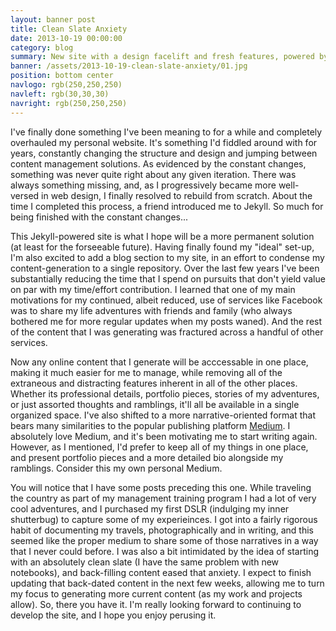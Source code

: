 ```yaml
---
layout: banner post
title: Clean Slate Anxiety
date: 2013-10-19 00:00:00
category: blog
summary: New site with a design facelift and fresh features, powered by Jekyll
banner: /assets/2013-10-19-clean-slate-anxiety/01.jpg
position: bottom center
navlogo: rgb(250,250,250)
navleft: rgb(30,30,30)
navright: rgb(250,250,250)
---
```


I've finally done something I've been meaning to for a while and completely overhauled my personal website. It's something I'd fiddled around with for years, constantly changing the structure and design and jumping between content management solutions. As evidenced by the constant changes, something was never quite right about any given iteration. There was always something missing, and, as I progressively became more well-versed in web design, I finally resolved to rebuild from scratch. About the time I completed this process, a friend introduced me to Jekyll. So much for being finished with the constant changes...

This Jekyll-powered site is what I hope will be a more permanent solution (at least for the forseeable future). Having finally found my "ideal" set-up, I'm also excited to add a blog section to my site, in an effort to condense my content-generation to a single repository. Over the last few years I've been substantially reducing the time that I spend on pursuits that don't yield value on par with my time/effort contribution. I learned that one of my main motivations for my continued, albeit reduced, use of services like Facebook was to share my life adventures with friends and family (who always bothered me for more regular updates when my posts waned). And the rest of the content that I was generating was fractured across a handful of other services.

Now any online content that I generate will be acccessable in one place, making it much easier for me to manage, while removing all of the extraneous and distracting features inherent in all of the other places. Whether its professional details, portfolio pieces, stories of my adventures, or just assorted thoughts and ramblings, it'll all be available in a single organized space. I've also shifted to a more narrative-oriented format that bears many similarities to the popular publishing platform [Medium](http://www.medium.com). I absolutely love Medium, and it's been motivating me to start writing again. However, as I mentioned, I'd prefer to keep all of my things in one place, and present portfolio pieces and a more detailed bio alongside my ramblings. Consider this my own personal Medium.

You will notice that I have some posts preceding this one. While traveling the country as part of my management training program I had a lot of very cool adventures, and I purchased my first DSLR (indulging my inner shutterbug) to capture some of my experieinces. I got into a fairly rigorous habit of documenting my travels, photographically and in writing, and this seemed like the proper medium to share some of those narratives in a way that I never could before. I was also a bit intimidated by the idea of starting with an absolutely clean slate (I have the same problem with new notebooks), and back-filling content eased that anxiety. I expect to finish updating that back-dated content in the next few weeks, allowing me to turn my focus to generating more current content (as my work and projects allow). So, there you have it. I'm really looking forward to continuing to develop the site, and I hope you enjoy perusing it.